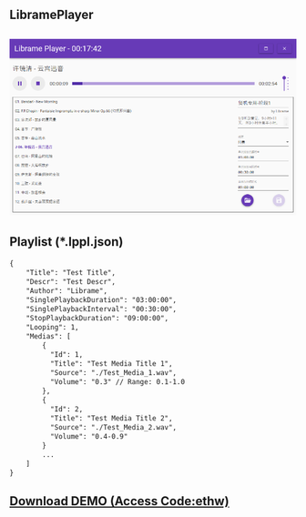 ## LibramePlayer
## ![LibramePlayer Preview](LibramePlayer.png "LibramePlayer")

## Playlist (*.lppl.json)

    {
        "Title": "Test Title",
        "Descr": "Test Descr",
        "Author": "Librame",
        "SinglePlaybackDuration": "03:00:00",
        "SinglePlaybackInterval": "00:30:00",
        "StopPlaybackDuration": "09:00:00",
        "Looping": 1,
        "Medias": [
            {
              "Id": 1,
              "Title": "Test Media Title 1",
              "Source": "./Test_Media_1.wav",
              "Volume": "0.3" // Range: 0.1-1.0
            },
            {
              "Id": 2,
              "Title": "Test Media Title 2",
              "Source": "./Test_Media_2.wav",
              "Volume": "0.4-0.9"
            }
            ...
        ]
    }

## [Download DEMO (Access Code:ethw)](https://pan.baidu.com/s/1kzS8LZNRhE3c3qsxtKB5Ng)